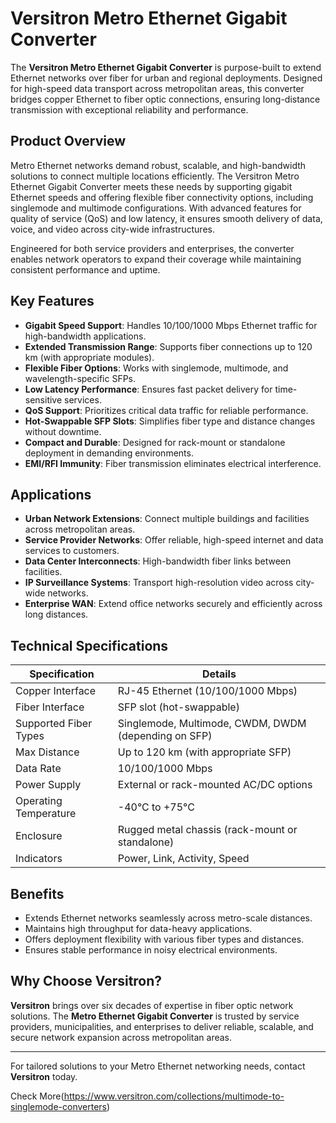 # Versitron Metro Ethernet Gigabit Converter

The **Versitron Metro Ethernet Gigabit Converter** is purpose-built to extend Ethernet networks over fiber for urban and regional deployments. Designed for high-speed data transport across metropolitan areas, this converter bridges copper Ethernet to fiber optic connections, ensuring long-distance transmission with exceptional reliability and performance.

## Product Overview

Metro Ethernet networks demand robust, scalable, and high-bandwidth solutions to connect multiple locations efficiently. The Versitron Metro Ethernet Gigabit Converter meets these needs by supporting gigabit Ethernet speeds and offering flexible fiber connectivity options, including singlemode and multimode configurations. With advanced features for quality of service (QoS) and low latency, it ensures smooth delivery of data, voice, and video across city-wide infrastructures.

Engineered for both service providers and enterprises, the converter enables network operators to expand their coverage while maintaining consistent performance and uptime.

## Key Features

- **Gigabit Speed Support**: Handles 10/100/1000 Mbps Ethernet traffic for high-bandwidth applications.
- **Extended Transmission Range**: Supports fiber connections up to 120 km (with appropriate modules).
- **Flexible Fiber Options**: Works with singlemode, multimode, and wavelength-specific SFPs.
- **Low Latency Performance**: Ensures fast packet delivery for time-sensitive services.
- **QoS Support**: Prioritizes critical data traffic for reliable performance.
- **Hot-Swappable SFP Slots**: Simplifies fiber type and distance changes without downtime.
- **Compact and Durable**: Designed for rack-mount or standalone deployment in demanding environments.
- **EMI/RFI Immunity**: Fiber transmission eliminates electrical interference.

## Applications

- **Urban Network Extensions**: Connect multiple buildings and facilities across metropolitan areas.
- **Service Provider Networks**: Offer reliable, high-speed internet and data services to customers.
- **Data Center Interconnects**: High-bandwidth fiber links between facilities.
- **IP Surveillance Systems**: Transport high-resolution video across city-wide networks.
- **Enterprise WAN**: Extend office networks securely and efficiently across long distances.

## Technical Specifications

| Specification           | Details                                                   |
|-------------------------|-----------------------------------------------------------|
| Copper Interface        | RJ-45 Ethernet (10/100/1000 Mbps)                          |
| Fiber Interface         | SFP slot (hot-swappable)                                   |
| Supported Fiber Types   | Singlemode, Multimode, CWDM, DWDM (depending on SFP)       |
| Max Distance            | Up to 120 km (with appropriate SFP)                        |
| Data Rate               | 10/100/1000 Mbps                                           |
| Power Supply            | External or rack-mounted AC/DC options                     |
| Operating Temperature   | -40°C to +75°C                                             |
| Enclosure               | Rugged metal chassis (rack-mount or standalone)            |
| Indicators              | Power, Link, Activity, Speed                              |

## Benefits

- Extends Ethernet networks seamlessly across metro-scale distances.
- Maintains high throughput for data-heavy applications.
- Offers deployment flexibility with various fiber types and distances.
- Ensures stable performance in noisy electrical environments.

## Why Choose Versitron?

**Versitron** brings over six decades of expertise in fiber optic network solutions. The **Metro Ethernet Gigabit Converter** is trusted by service providers, municipalities, and enterprises to deliver reliable, scalable, and secure network expansion across metropolitan areas.

---

For tailored solutions to your Metro Ethernet networking needs, contact **Versitron** today.

Check More(https://www.versitron.com/collections/multimode-to-singlemode-converters)
